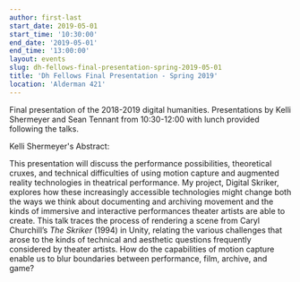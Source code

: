 ```yaml
---
author: first-last
start_date: 2019-05-01
start_time: '10:30:00'
end_date: '2019-05-01'
end_time: '13:00:00'
layout: events
slug: dh-fellows-final-presentation-spring-2019-05-01
title: 'Dh Fellows Final Presentation - Spring 2019'
location: 'Alderman 421'
---
```

Final presentation of the 2018-2019 digital humanities. Presentations by Kelli Shermeyer and Sean Tennant from 10:30-12:00 with lunch provided following the talks.

Kelli Shermeyer's Abstract:

This presentation will discuss the performance possibilities, theoretical cruxes, and technical difficulties of using motion capture and augmented reality technologies in theatrical performance. My project, Digital Skriker, explores how these increasingly accessible technologies might change both the ways we think about documenting and archiving movement and the kinds of immersive and interactive performances theater artists are able to create. This talk traces the process of rendering a scene from Caryl Churchill’s _The Skriker_ (1994) in Unity, relating the various challenges that arose to the kinds of technical and aesthetic questions frequently considered by theater artists. How do the capabilities of motion capture enable us to blur boundaries between performance, film, archive, and game?

